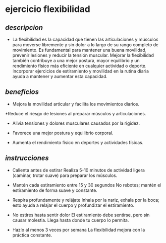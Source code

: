 # ejercicio flexibilidad

## *descripcion*
* La flexibilidad es la capacidad que tienen las articulaciones y músculos para moverse libremente y sin dolor a lo largo de su rango completo de movimiento. Es fundamental para mantener una buena movilidad, prevenir lesiones y reducir la tensión muscular. Mejorar la flexibilidad también contribuye a una mejor postura, mayor equilibrio y un rendimiento físico más eficiente en cualquier actividad o deporte. Incorporar ejercicios de estiramiento y movilidad en la rutina diaria ayuda a mantener y aumentar esta capacidad.

## *beneficios*
* Mejora la movilidad articular y facilita los movimientos diarios.

*Reduce el riesgo de lesiones al preparar músculos y articulaciones.

* Alivia tensiones y dolores musculares causados por la rigidez.

* Favorece una mejor postura y equilibrio corporal.

* Aumenta el rendimiento físico en deportes y actividades físicas.

## *instrucciones*
* Calienta antes de estirar
Realiza 5-10 minutos de actividad ligera (caminar, trotar suave) para preparar los músculos.

* Mantén cada estiramiento entre 15 y 30 segundos
No rebotes; mantén el estiramiento de forma suave y constante.

* Respira profundamente y relájate
Inhala por la nariz, exhala por la boca; esto ayuda a relajar el cuerpo y profundizar el estiramiento.

* No estires hasta sentir dolor
El estiramiento debe sentirse, pero sin causar molestia. Llega hasta donde tu cuerpo lo permita.

* Hazlo al menos 3 veces por semana
La flexibilidad mejora con la práctica constante.